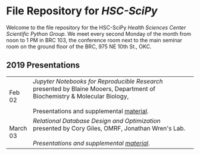 File Repository for *HSC-SciPy*
 ============

Welcome to the file repository for the HSC-SciPy *Health Sciences Center Scientific Python Group*.
We meet every second Monday of the month from noon to 1 PM in BRC 103, the conference room next to the main seminar room on the ground floor of the BRC, 975 NE 10th St., OKC. 



## 2019 Presentations

|        |                    |
| ------ | ------------------ |
| Feb<br/>02|*Jupyter Notebooks for Reproducible Research*<br/>presented by Blaine Mooers, Department of Biochemistry & Molecular Biology, <br/><br/>Presentations and supplemental [material](./2019/02_February/). |
| March<br/>03|*Relational Database Design and Optimization*<br/>presented by Cory Giles, OMRF, Jonathan Wren's Lab.<br/><br/>*Presentations and supplemental [material](./2019/03_March/)*. |



